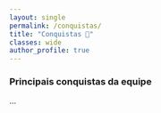```yaml
---
layout: single
permalink: /conquistas/
title: "Conquistas 🏅"
classes: wide
author_profile: true
---
```


### Principais conquistas da equipe

...